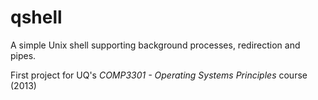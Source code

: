 qshell
======

A simple Unix shell supporting background processes, redirection and pipes.

First project for UQ's *COMP3301 - Operating Systems Principles* course (2013)
